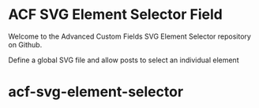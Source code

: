 # ACF SVG Element Selector Field

Welcome to the Advanced Custom Fields SVG Element Selector repository on Github.

Define a global SVG file and allow posts to select an individual element
# acf-svg-element-selector
